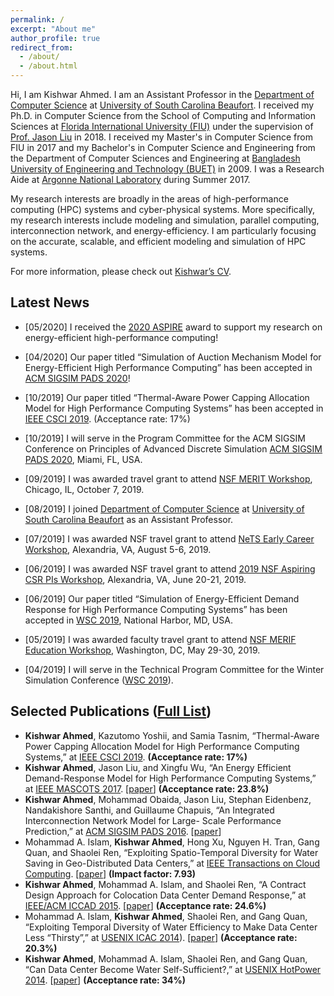 ```yaml
---
permalink: /
excerpt: "About me"
author_profile: true
redirect_from: 
  - /about/
  - /about.html
---
```


Hi, I am Kishwar Ahmed. I am an Assistant Professor in the [Department of Computer Science](https://www.uscb.edu/academics/academic_departments/school-of-science-and-mathematics/computer-science/) at [University of South Carolina Beaufort](https://www.uscb.edu/). I received my Ph.D. in Computer Science from the
School of Computing and Information
Sciences at [Florida International University (FIU)](https://www.fiu.edu/) under the supervision of [Prof.
Jason Liu](https://people.cis.fiu.edu/liux/) in 2018.  I received my
Master's in Computer Science from FIU in 2017 and my Bachelor's in
Computer Science and Engineering from the Department of Computer
Sciences and Engineering at [Bangladesh
University of Engineering and Technology (BUET)](http://buet.ac.bd) in 2009. I was a Research Aide at [Argonne National Laboratory](https://www.anl.gov/) during Summer 2017. 

My research interests are broadly in the areas of high-performance
computing (HPC) systems and cyber-physical systems. More specifically, my research interests include modeling and simulation, parallel computing, interconnection network, and energy-efficiency. I am particularly focusing on the accurate, scalable, and efficient modeling and simulation of HPC systems.

For more information, please check out [Kishwar’s CV](https://kishwarbd.github.io/files/kishwar-cv.pdf).

## Latest News

* [05/2020] I received the [2020 ASPIRE](https://sc.edu/about/offices_and_divisions/research/internal_funding_awards/faculty/aspire/) award to support my research on energy-efficient high-performance computing!

* [04/2020] Our paper titled “Simulation of Auction Mechanism Model for Energy-Efficient High Performance Computing” has been accepted in [ACM SIGSIM PADS 2020](https://www.acm-sigsim-pads.org/)!

* [10/2019] Our paper titled “Thermal-Aware Power Capping Allocation Model for High Performance Computing Systems” has been accepted in [IEEE CSCI 2019](https://americancse.org/events/csci2019). (Acceptance rate: 17%)

* [10/2019] I will serve in the Program Committee for the ACM SIGSIM Conference on Principles of Advanced Discrete Simulation [ACM SIGSIM PADS 2020](https://www.acm-sigsim-pads.org/), Miami, FL, USA.

* [09/2019] I was awarded travel grant to attend [NSF MERIT Workshop](https://icnp19.cs.ucr.edu/merit.html), Chicago, IL, October 7, 2019.

* [08/2019] I joined [Department of Computer Science](https://www.uscb.edu/academics/academic_departments/school-of-science-and-mathematics/computer-science/) at [University of South Carolina Beaufort](https://www.uscb.edu/) as an Assistant Professor.

* [07/2019] I was awarded NSF travel grant to attend [NeTS Early Career Workshop](https://sites.google.com/view/netsearlycareer2019/home), Alexandria, VA, August 5-6, 2019.

* [06/2019] I was awarded NSF travel grant to attend [2019 NSF Aspiring CSR PIs Workshop](https://www.cs.purdue.edu/homes/ayg/APW/html/), Alexandria, VA, June 20-21, 2019.

* [06/2019] Our paper titled “Simulation of Energy-Efficient Demand Response for High Performance Computing Systems” has been accepted in [WSC 2019](http://meetings2.informs.org/wordpress/wsc2019/), National Harbor, MD, USA.

* [05/2019] I was awarded faculty travel grant to attend [NSF MERIF Education Workshop](http://merif.seas.gwu.edu/), Washington, DC, May 29-30, 2019. 

* [04/2019] I will serve in the Technical Program Committee for the Winter Simulation Conference ([WSC 2019](http://meetings2.informs.org/wordpress/wsc2019/)).


## Selected Publications ([Full List](https://kishwarbd.github.io/publications/))
*  **Kishwar Ahmed**, Kazutomo Yoshii, and Samia Tasnim, “Thermal-Aware Power Capping Allocation Model for High Performance Computing Systems,” at [IEEE CSCI 2019](https://americancse.org/events/csci2019). **(Acceptance rate: 17%)**
*  **Kishwar Ahmed**, Jason Liu, and Xingfu Wu, “An Energy Efficient Demand-Response Model for High Performance Computing Systems,” at [IEEE MASCOTS 2017](https://mascots2017.cs.ucalgary.ca/). [[paper](https://ieeexplore.ieee.org/document/8107444/)] **(Acceptance rate: 23.8%)**
* **Kishwar Ahmed**, Mohammad Obaida, Jason Liu, Stephan Eidenbenz, Nandakishore Santhi, and Guillaume Chapuis, “An Integrated Interconnection Network Model for Large- Scale Performance Prediction,” at [ACM SIGSIM PADS 2016](https://www.acm-sigsim-pads.org/). [[paper](https://dl.acm.org/citation.cfm?id=2901396)]
* Mohammad A. Islam, **Kishwar Ahmed**, Hong Xu, Nguyen H. Tran, Gang Quan, and Shaolei Ren, “Exploiting Spatio-Temporal Diversity for Water Saving in Geo-Distributed Data Centers,” at [IEEE Transactions on Cloud Computing](https://www.computer.org/web/tcc). [[paper](https://ieeexplore.ieee.org/document/7420641/)] **(Impact factor: 7.93)**
* **Kishwar Ahmed**, Mohammad A. Islam, and Shaolei Ren, “A Contract Design Approach for Colocation Data Center Demand Response,” at [IEEE/ACM ICCAD 2015](https://iccad.com/). [[paper](https://ieeexplore.ieee.org/document/7372629/)] **(Acceptance rate: 24.6%)**
* Mohammad A. Islam, **Kishwar Ahmed**, Shaolei Ren, and Gang Quan, “Exploiting Temporal Diversity of Water Efficiency to Make Data Center Less “Thirsty”,” at [USENIX ICAC 2014](https://www.usenix.org/conference/icac14)). [[paper](https://www.usenix.org/node/183093)] **(Acceptance rate: 20.3%)**
* **Kishwar Ahmed**, Mohammad A. Islam, Shaolei Ren, and Gang Quan, “Can Data Center Become Water Self-Sufficient?,” at [USENIX HotPower 2014](https://www.usenix.org/conference/hotpower14). [[paper](https://www.usenix.org/conference/hotpower14/technical-sessions/presentation/can-data-center-become-water-self-sufficient)] **(Acceptance rate: 34%)**

  
